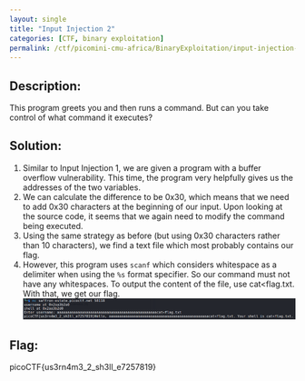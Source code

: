 ```yaml
---
layout: single
title: "Input Injection 2"
categories: [CTF, binary exploitation]
permalink: /ctf/picomini-cmu-africa/BinaryExploitation/input-injection-2/
---
```


## Description:
This program greets you and then runs a command. But can you take control of what command it executes?

## Solution:
1. Similar to Input Injection 1, we are given a program with a buffer overflow vulnerability. This time, the program very helpfully gives us the addresses of the two variables. 
2. We can calculate the difference to be 0x30, which means that we need to add 0x30 characters at the beginning of our input. Upon looking at the source code, it seems that we again need to modify the command being executed.
3. Using the same strategy as before (but using 0x30 characters rather than 10 characters), we find a text file which most probably contains our flag. 
4. However, this program uses `scanf` which considers whitespace as a delimiter when using the `%s` format specifier. So our command must not have any whitespaces. To output the content of the file, use cat&lt;flag.txt. With that, we get our flag.
![Buffer overflow exploited](images/input-injection-2-1.png)

## Flag:

picoCTF{us3rn4m3_2_sh3ll_e7257819}
